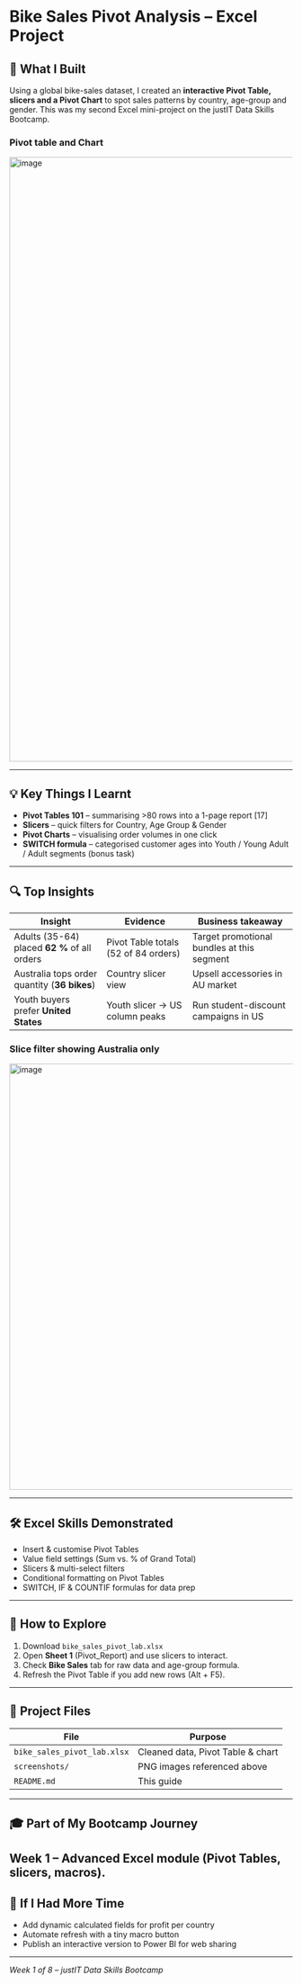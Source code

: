 # Bike Sales Pivot Analysis – Excel Project

## 🎯 What I Built  
Using a global bike-sales dataset, I created an **interactive Pivot Table, slicers and a Pivot Chart** to spot sales patterns by country, age-group and gender. This was my second Excel mini-project on the justIT Data Skills Bootcamp.

### Pivot table and Chart
<img width="2499" height="1075" alt="image" src="https://github.com/user-attachments/assets/23919d47-af22-452b-83b7-920f78b0da8f" />

---

## 💡 Key Things I Learnt  
- **Pivot Tables 101** – summarising >80 rows into a 1-page report [17]  
- **Slicers** – quick filters for Country, Age Group & Gender  
- **Pivot Charts** – visualising order volumes in one click  
- **SWITCH formula** – categorised customer ages into Youth / Young Adult / Adult segments (bonus task)

---

## 🔍 Top Insights  
| Insight | Evidence | Business takeaway |
|---------|----------|-------------------|
| Adults (35-64) placed **62 %** of all orders | Pivot Table totals (52 of 84 orders) | Target promotional bundles at this segment |
| Australia tops order quantity (**36 bikes**) | Country slicer view | Upsell accessories in AU market |
| Youth buyers prefer **United States** | Youth slicer → US column peaks | Run student-discount campaigns in US |

### Slice filter showing Australia only
<img width="1789" height="758" alt="image" src="https://github.com/user-attachments/assets/f01458a4-e571-4d2f-89d7-c85cb4687fb6" />


---

## 🛠️ Excel Skills Demonstrated  
- Insert & customise Pivot Tables  
- Value field settings (Sum vs. % of Grand Total)  
- Slicers & multi-select filters  
- Conditional formatting on Pivot Tables  
- SWITCH, IF & COUNTIF formulas for data prep

---

## 🚀 How to Explore  
1. Download `bike_sales_pivot_lab.xlsx`  
2. Open **Sheet 1** (Pivot_Report) and use slicers to interact.  
3. Check **Bike Sales** tab for raw data and age-group formula.  
4. Refresh the Pivot Table if you add new rows (Alt + F5).

---

## 📁 Project Files  
| File | Purpose |
|------|---------|
| `bike_sales_pivot_lab.xlsx` | Cleaned data, Pivot Table & chart |
| `screenshots/` | PNG images referenced above |
| `README.md` | This guide |

---

## 🎓 Part of My Bootcamp Journey  
Week 1 – Advanced Excel module (Pivot Tables, slicers, macros).  
---

## 🤔 If I Had More Time  
- Add dynamic calculated fields for profit per country  
- Automate refresh with a tiny macro button  
- Publish an interactive version to Power BI for web sharing

---

*Week 1 of 8 – justIT Data Skills Bootcamp*
